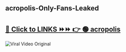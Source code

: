 
 ## acropolis-Only-Fans-Leaked

# <h2><a href="https://clipsfans.com/acropolis&ref=git">🔗 Click to LINKS ⏩⏩ 👉 🟢 acropolis </a></h2>

<a href="https://clipsfans.com/acropolis&ref=git" rel="nofollow" data-target="animated-image.originalLink"><img src="https://i.ibb.co.com/xMMVF88/686577567.gif" alt="Viral Video Original" style="max-width: 100%; display: inline-block;" data-target="animated-image.originalImage"></a>
